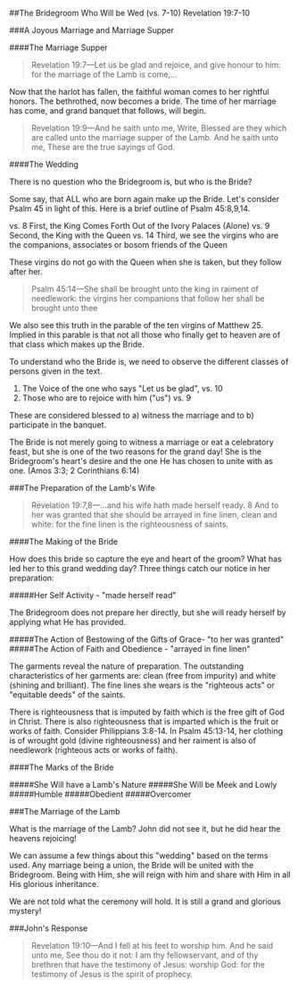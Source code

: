 ##The Bridegroom Who Will be Wed (vs. 7-10)
Revelation 19:7-10

###A Joyous Marriage and Marriage Supper

####The Marriage Supper

>Revelation 19:7&mdash;Let us be glad and rejoice, and give honour to him: for the marriage of the Lamb is come,&hellip; 

Now that the harlot has fallen, the faithful woman comes to her rightful honors. The bethrothed, now becomes a bride. The time of her marriage has come, and grand banquet that follows, will begin.

>Revelation 19:9&mdash;And he saith unto me, Write, Blessed are they which are called unto the marriage supper of the Lamb. And he saith unto me, These are the true sayings of God.

####The Wedding

There is no question who the Bridegroom is, but who is the Bride?

Some say, that ALL who are born again make up the Bride. Let's consider Psalm 45 in light of this. Here is a brief outline of Psalm 45:8,9,14.

vs. 8 First, the King Comes Forth Out of the Ivory Palaces (Alone)
vs. 9 Second, the King with the Queen
vs. 14 Third, we see the virgins who are the companions, associates or bosom friends of the Queen

These virgins do not go with the Queen when she is taken, but they follow after her. 

>Psalm 45:14&mdash;She shall be brought unto the king in raiment of needlework: the virgins her companions that follow her shall be brought unto thee

We also see this truth in the parable of the ten virgins of Matthew 25. Implied in this parable is that not all those who finally get to heaven are of that class which makes up the Bride.

To understand who the Bride is, we need to observe the different classes of persons given in the text. 

1. The Voice of the one who says "Let us be glad", vs. 10
2. Those who are to rejoice with him ("us") vs. 9

These are considered blessed to a) witness the marriage and to b) participate in the banquet.

The Bride is not merely going to witness a marriage or eat a celebratory feast, but she is  one of the two reasons for the grand day! She is the Bridegroom's heart's desire and the one He has chosen to unite with as one. (Amos 3:3; 2 Corinthians 6:14)

###The Preparation of the Lamb's Wife

>Revelation 19:7,8&mdash;&hellip;and his wife hath made herself ready. 8 And to her was granted that she should be arrayed in fine linen, clean and white: for the fine linen is the righteousness of saints.

####The Making of the Bride

How does this bride so capture the eye and heart of the groom? What has led her to this grand wedding day? Three things catch our notice in her preparation:

#####Her Self Activity - "made herself read"

The Bridegroom does not prepare her directly, but she will ready herself by applying what He has provided.

#####The Action of Bestowing of the Gifts of Grace- "to her was granted"
#####The Action of Faith and Obedience - "arrayed in fine linen"

The garments reveal the nature of preparation. The outstanding characteristics of her garments are: clean (free from impurity) and white (shining and brilliant). The fine lines she wears is the <dikaioma> "righteous acts" or "equitable deeds" of the saints. 

There is righteousness that is imputed by faith which is the free gift of God in Christ. There is also righteousness that is imparted which is the fruit or works of faith. Consider Philippians 3:8-14. In Psalm 45:13-14, her clothing is of wrought gold (divine righteousness) and her raiment is also of needlework (righteous acts or works of faith).


####The Marks of the Bride

#####She Will have a Lamb's Nature
#####She Will be Meek and Lowly
#####Humble
#####Obedient
#####Overcomer

###The Marriage of the Lamb

What is the marriage of the Lamb? John did not see it, but he did hear the heavens rejoicing!

We can assume a few things about this "wedding" based on the terms used. Any marriage being a union, the Bride will be united with the Bridegroom. Being with Him, she will reign with him and share with Him in all His glorious inheritance.

We are not told what the ceremony will hold. It is still a grand and glorious mystery!

###John's Response

>Revelation 19:10&mdash;And I fell at his feet to worship him. And he said unto me, See thou do it not: I am thy fellowservant, and of thy brethren that have the testimony of Jesus: worship God: for the testimony of Jesus is the spirit of prophecy.